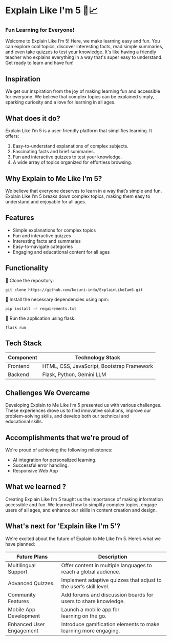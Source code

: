 # Explain Like I'm 5 📘📈 
### Fun Learning for Everyone!

Welcome to Explain Like I’m 5! Here, we make learning easy and fun. You can explore cool topics, discover interesting facts, read simple summaries, and even take quizzes to test your knowledge. It's like having a friendly teacher who explains everything in a way that's super easy to understand. Get ready to learn and have fun!

## Inspiration

We get our inspiration from the joy of making learning fun and accessible for everyone. We believe that complex topics can be explained simply, sparking curiosity and a love for learning in all ages.

## What does it do?

Explain Like I’m 5 is a user-friendly platform that simplifies learning. It offers:

1. Easy-to-understand explanations of complex subjects.
2. Fascinating facts and brief summaries.
3. Fun and interactive quizzes to test your knowledge.
4. A wide array of topics organized for effortless browsing.

## Why Explain to Me Like I’m 5? 

We believe that everyone deserves to learn in a way that’s simple and fun. Explain Like I’m 5 breaks down complex topics, making them easy to understand and enjoyable for all ages.

## Features

- Simple explanations for complex topics
- Fun and interactive quizzes
- Interesting facts and summaries
- Easy-to-navigate categories
- Engaging and educational content for all ages

## Functionality

📌 Clone the repository:
   
   ```
   git clone https://github.com/kosuri-indu/ExplainLikeIam5.git
   ```
   
📌 Install the necessary dependencies using npm:
   
   ```
   pip install -r requirements.txt
   ```
   
📌 Run the application using flask:

   ```
   flask run
   ```

## Tech Stack

| Component        | Technology Stack                           |
|------------------|--------------------------------------------|
|  Frontend        | HTML, CSS, JavaScript, Bootstrap Framework |
|  Backend         | Flask, Python, Gemini LLM     |

## Challenges We Overcame

Developing Explain to Me Like I’m 5 presented us with various challenges. These experiences drove us to find innovative solutions, improve our problem-solving skills, and develop both our technical and educational skills.

## Accomplishments that we're proud of

We're proud of achieving the following milestones:

- AI integration for personalized learning.
- Successful error handling.
- Responsive Web App                     

## What we learned ?

Creating Explain Like I’m 5 taught us the importance of making information accessible and fun. We learned how to simplify complex topics, engage users of all ages, and enhance our skills in content creation and design.

## What's next for 'Explain like I'm 5'?

We're excited about the future of Explain to Me Like I’m 5. Here’s what we have planned:

| Future Plans                                       | Description                                |
|-----------------------------------------------------|--------------------------------------------|
| Multilingual Support              | Offer content in multiple languages to reach a global audience. |
| Advanced Quizzes. | Implement adaptive quizzes that adjust to the user’s skill level.    |
| Community Features | Add forums and discussion boards for users to share knowledge.|
| Mobile App Development | Launch a mobile app for learning on the go. |
| Enhanced User Engagement | Introduce gamification elements to make learning more engaging. |

<br>
